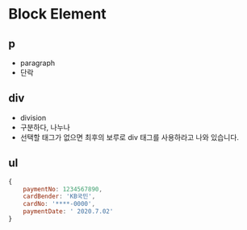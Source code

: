 # Block Element

## p

- paragraph
- 단락

## div

- division
- 구분하다, 나누나
- 선택할 태그가 없으면 최후의 보루로 div 태그를 사용하라고 나와 있습니다.

## ul

```js
{
    paymentNo: 1234567890,
    cardBender: 'KB국민',
    cardNo: '****-0000',
    paymentDate: ' 2020.7.02'
}



```
